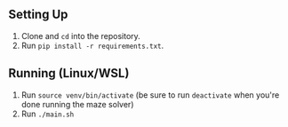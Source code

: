 ## Setting Up
1. Clone and `cd` into the repository.
2. Run `pip install -r requirements.txt`.

## Running (Linux/WSL)
1. Run `source venv/bin/activate` (be sure to run `deactivate` when you're done running the maze solver)
2. Run `./main.sh`

